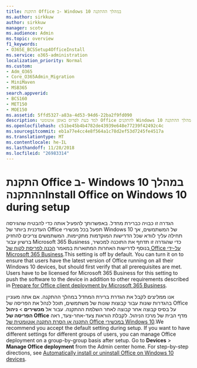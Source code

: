 ```yaml
---
title: התקנת Office ב- Windows 10 במהלך ההתקנה
ms.author: sirkkuw
author: sirkkuw
manager: scotv
ms.audience: Admin
ms.topic: overview
f1_keywords:
- O365E_BCSSetup4OfficeInstall
ms.service: o365-administration
localization_priority: Normal
ms.custom:
- Adm_O365
- Core_O365Admin_Migration
- MiniMaven
- MSB365
search.appverid:
- BCS160
- MET150
- MOE150
ms.assetid: 5ffd5327-a83a-4d53-94d6-22ba2f9fd090
description: למד כעת לפרוס באופן אוטומטי Office להתקנים Windows 10 במהלך ההתקנה.
ms.openlocfilehash: c51be45b4b4782de43939e648e77239f42492c4c
ms.sourcegitcommit: eb1a77e4cc4e8f564a1c78d2ef53d7245fe4517a
ms.translationtype: MT
ms.contentlocale: he-IL
ms.lasthandoff: 11/28/2018
ms.locfileid: "26983314"
---
```

# <a name="install-office-on-windows-10-during-setup"></a><span data-ttu-id="62608-103">התקנת Office ב- Windows 10 במהלך ההתקנה</span><span class="sxs-lookup"><span data-stu-id="62608-103">Install Office on Windows 10 during setup</span></span>

<span data-ttu-id="62608-p101">הגדרה זו כבויה כברירת מחדל. באפשרותך להפעיל אותה כדי להבטיח שהגירסה העדכנית ביותר של Office תפעל בכל מכשירי Windows 10 של המשתמשים, אך תחילה עליך לוודא שכל הדרישות המוקדמות מתקיימות. המשתמשים צריכים להחזיק ברשיון עבור Microsoft 365 Business כדי שהגדרה זו תדחף את התוכנה למכשיר, בנוסף לדרישות האחרות המתוארות במאמר [הכנה לפריסת לקוח של Office על-ידי Microsoft 365 Business](prepare-for-office-client-deployment.md).</span><span class="sxs-lookup"><span data-stu-id="62608-p101">This setting is off by default. You can turn it on to ensure that users have the latest version of Office running on all their Windows 10 devices, but should first verify that all prerequisites are met. Users have to be licensed for Microsoft 365 Business for this setting to push the software to the device in addition to other requirements described in [Prepare for Office client deployment by Microsoft 365 Business](prepare-for-office-client-deployment.md).</span></span> 
  
<span data-ttu-id="62608-p102">אנו ממליצים לקבל את הגדרת ברירת המחדל במהלך ההתקנה. אם אתה מעוניין בהגדרות שונות עבור קבוצות שונות של משתמשים, תוכל לנהל את הפריסה של Office על בסיס קבוצה אחר קבוצה לאחר השלמת ההתקנה. עבור אל **מכשירים** \> **ניהול הפריסה של Office** מדף הבית של מרכז הניהול. לקבלת הוראות צעד-אחר-צעד, ראה [התקנה או הסרת התקנה אוטומטית של Office במכשירי Windows 10](auto-install-or-uninstall-office.md).</span><span class="sxs-lookup"><span data-stu-id="62608-p102">We recommend you accept the default setting during setup. If you want to have different settings for different groups of users, you can manage Office deployment on a group-by-group basis after setup. Go to **Devices** \> **Manage Office deployment** from the Admin center home. For step-by-step directions, see [Automatically install or uninstall Office on Windows 10 devices](auto-install-or-uninstall-office.md).</span></span>
  

